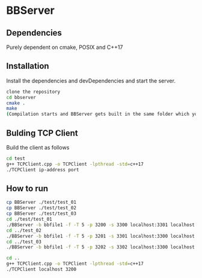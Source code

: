 # BBServer
## Dependencies
Purely dependent on cmake, POSIX and C++17

## Installation
Install the dependencies and devDependencies and start the server.
```sh
clone the repository
cd bbserver
cmake .
make
(Compilation starts and BBServer gets built in the same folder which you can use in "How to run" section below)
```

## Bulding TCP Client
Build the client as follows
```sh
cd test
g++ TCPClient.cpp -o TCPClient -lpthread -std=c++17
./TCPClient ip-address port
```

## How to run
```sh
cp BBServer ./test/test_01
cp BBServer ./test/test_02
cp BBServer ./test/test_03
cd ./test/test_01
./BBServer -b bbfile1 -f -T 5 -p 3200 -s 3300 localhost:3301 localhost:3302
cd ../test_02 
./BBServer -b bbfile1 -f -T 5 -p 3201 -s 3301 localhost:3300 localhost:3302
cd ../test_03
./BBServer -b bbfile1 -f -T 5 -p 3202 -s 3302 localhost:3300 localhost:3301

cd ..
g++ TCPClient.cpp -o TCPClient -lpthread -std=c++17
./TCPClient localhost 3200
```
